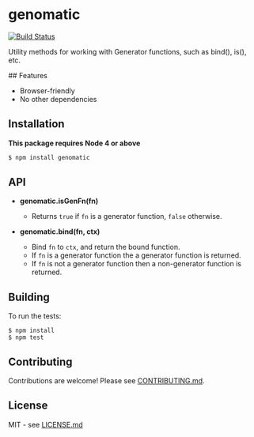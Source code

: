 # genomatic

[![Build Status](https://secure.travis-ci.org/hiddentao/genomatic.png)](http://travis-ci.org/hiddentao/genomatic)

Utility methods for working with Generator functions, such as bind(), is(), etc.

## Features

* Browser-friendly
* No other dependencies

## Installation

**This package requires Node 4 or above**

```bash
$ npm install genomatic
```

## API

* **genomatic.isGenFn(fn)**
  * Returns `true` if `fn` is a generator function, `false` otherwise.

* **genomatic.bind(fn, ctx)**
  * Bind `fn` to `ctx`, and return the bound function.
  * If `fn` is a generator function the a generator function is returned.
  * If `fn` is not a generator function then a non-generator function is returned.

## Building

To run the tests:

    $ npm install
    $ npm test

## Contributing

Contributions are welcome! Please see [CONTRIBUTING.md](https://github.com/hiddentao/genomatic/blob/master/CONTRIBUTING.md).

## License

MIT - see [LICENSE.md](https://github.com/hiddentao/genomatic/blob/master/LICENSE.md)